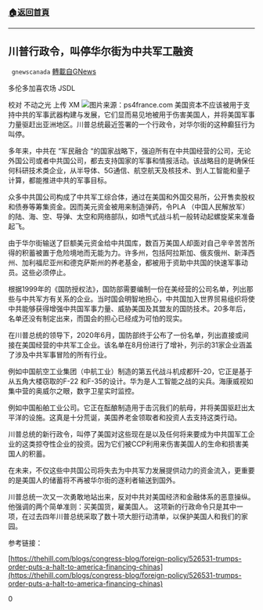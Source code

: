 ###  [:house:返回首頁](https://github.com/ourhimalayas/txt)
---

## 川普行政令，叫停华尔街为中共军工融资
` gnewscanada` [轉載自GNews](https://gnews.org/zh-hans/573180/)

多伦多加喜农场 JSDL

校对 不动之光 上传 XM
![](https://gnews-media-offload.s3.amazonaws.com/wp-content/uploads/2020/11/19091003/%E5%9B%BE%E7%89%875-8.jpg)图片来源：ps4france.com
美国资本不应该被用于支持中共的军事武器构建与发展，它们显而易见地被用于伤害美国人，并将美国军事力量驱赶出亚洲地区。川普总统最近签署的一个行政令，对华尔街的这种癫狂行为叫停。

多年来，中共在 “军民融合 “的国家战略下，强迫所有在中共国经营的公司，无论外国公司或者中共国公司，都去支持国家的军事和情报活动。该战略目的是确保任何科研技术类企业，从半导体、5G通信、航空航天及核技术、到人工智能和量子计算，都能推进中共的军事目标。

众多中共国公司构成了中共军工综合体，通过在美国和外国交易所，公开售卖股权和债券等筹集资金。因而美元资金被用来制造弹药，令PLA （中国人民解放军）的陆、海、空、导弹、太空和网络部队，如喷气式战斗机一般转动起螺旋桨来准备起飞。

由于华尔街输送了巨额美元资金给中共国库，数百万美国人却面对自己辛辛苦苦所得的积蓄被置于危险境地而无能为力。许多州，包括阿拉斯加、俄亥俄州、新泽西州、加利福尼亚州和德克萨斯州的养老基金，都被用于资助中共国的快速军事动员。这些必须停止。

根据1999年的《国防授权法》，国防部需要编制一份在美经营的公司名单，列出那些与中共军方有关系的企业。当时国会明智地担心，中共国加入世界贸易组织将使中共能够获得增强中共国军事力量、威胁美国及其盟友的国防技术。20多年后，名单还没有制定出来，而国会的担心已经成为可怕的现实。

在川普总统的领导下，2020年6月，国防部终于公布了一份名单，列出直接或间接在美国经营的中共军工企业。该名单在8月份进行了增补，列示的31家企业涵盖了涉及中共军事冒险的所有行业。

例如中国航空工业集团（中航工业）制造的第五代战斗机成都歼-20，它正是基于从五角大楼窃取的F-22 和F-35的设计。华为是人工智能之战的尖兵。海康威视如集中营的奥威尔之眼，数字卫星实时监控。

例如中国船舶工业公司。它正在酝酿制造用于击沉我们的航母，并将美国驱赶出太平洋的设施。这真是十分荒诞，美国养老金领取者和投资人去支持这类行动。

川普总统的新行政令，叫停了美国对这些现在是以及任何将来要成为中共国军工企业的这类掠夺性企业的投资。因为它们被CCP利用来伤害美国人的生命和损害美国人的积蓄。

在未来，不仅这些中共国公司将失去为中共军力发展提供动力的资金流入，更重要的是美国人的储蓄将不再被华尔街的逐利者输送到国外。

川普总统一次又一次勇敢地站出来，反对中共对美国经济和金融体系的恶意操纵。他强调的两个简单准则：买美国货，雇美国人。 这项新的行政命令只是其中一项，在过去四年川普总统采取了数十项大胆行动清单，以保护美国人和我们的家园。

参考链接：

[https://thehill.com/blogs/congress-blog/foreign-policy/526531-trumps-order-puts-a-halt-to-america-financing-chinas](https://thehill.com/blogs/congress-blog/foreign-policy/526531-trumps-order-puts-a-halt-to-america-financing-chinas)

0
